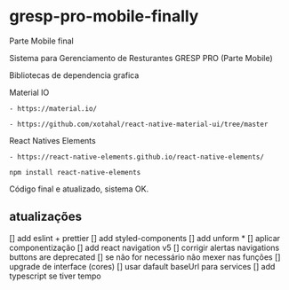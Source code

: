 # gresp-pro-mobile-finally
 Parte Mobile final

Sistema para Gerenciamento de Resturantes GRESP PRO (Parte Mobile)

Bibliotecas de dependencia grafica 

Material IO

```
- https://material.io/

- https://github.com/xotahal/react-native-material-ui/tree/master
```

React Natives Elements

```
- https://react-native-elements.github.io/react-native-elements/

npm install react-native-elements

```
Código final e atualizado, sistema OK.

## atualizações

[] add eslint + prettier
[] add styled-components
[] add unform *
[] aplicar componentização
[] add react navigation v5
[] corrigir alertas navigations buttons are deprecated
[] se não for necessário não mexer nas funções
[] upgrade de interface (cores)
[] usar dafault baseUrl para services
[] add typescript se tiver tempo
